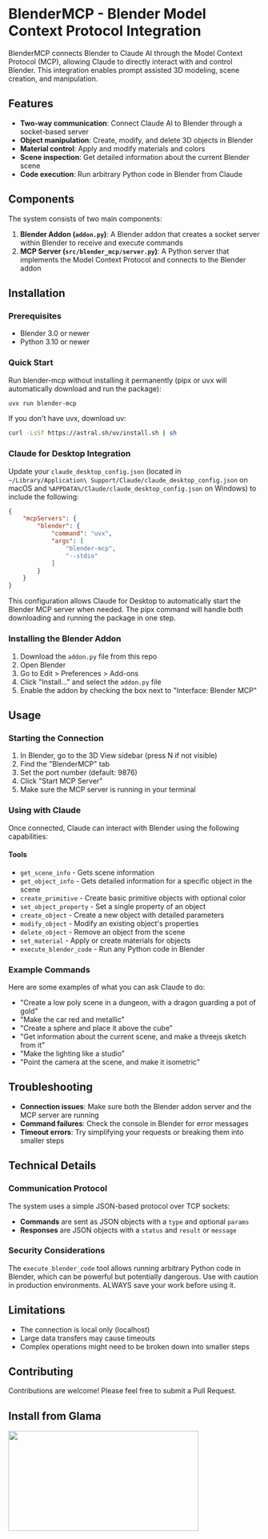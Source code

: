 # BlenderMCP - Blender Model Context Protocol Integration

BlenderMCP connects Blender to Claude AI through the Model Context Protocol (MCP), allowing Claude to directly interact with and control Blender. This integration enables prompt assisted 3D modeling, scene creation, and manipulation.

## Features

- **Two-way communication**: Connect Claude AI to Blender through a socket-based server
- **Object manipulation**: Create, modify, and delete 3D objects in Blender
- **Material control**: Apply and modify materials and colors
- **Scene inspection**: Get detailed information about the current Blender scene
- **Code execution**: Run arbitrary Python code in Blender from Claude

## Components

The system consists of two main components:

1. **Blender Addon (`addon.py`)**: A Blender addon that creates a socket server within Blender to receive and execute commands
2. **MCP Server (`src/blender_mcp/server.py`)**: A Python server that implements the Model Context Protocol and connects to the Blender addon

## Installation

### Prerequisites

- Blender 3.0 or newer
- Python 3.10 or newer


### Quick Start

Run blender-mcp without installing it permanently (pipx or uvx will automatically download and run the package):

```bash
uvx run blender-mcp
```

If you don't have uvx, download uv:
```bash
curl -LsSf https://astral.sh/uv/install.sh | sh
```

### Claude for Desktop Integration

Update your `claude_desktop_config.json` (located in `~/Library/Application\ Support/Claude/claude_desktop_config.json` on macOS and `%APPDATA%/Claude/claude_desktop_config.json` on Windows) to include the following:

```json
{
    "mcpServers": {
        "blender": {
            "command": "uvx",
            "args": [
                "blender-mcp",
                "--stdio"
            ]
        }
    }
}
```

This configuration allows Claude for Desktop to automatically start the Blender MCP server when needed. The pipx command will handle both downloading and running the package in one step.

### Installing the Blender Addon

1. Download the `addon.py` file from this repo
1. Open Blender
2. Go to Edit > Preferences > Add-ons
3. Click "Install..." and select the `addon.py` file
4. Enable the addon by checking the box next to "Interface: Blender MCP"


## Usage

### Starting the Connection

1. In Blender, go to the 3D View sidebar (press N if not visible)
2. Find the "BlenderMCP" tab
3. Set the port number (default: 9876)
4. Click "Start MCP Server"
5. Make sure the MCP server is running in your terminal

### Using with Claude

Once connected, Claude can interact with Blender using the following capabilities:

#### Tools

- `get_scene_info` - Gets scene information
- `get_object_info` - Gets detailed information for a specific object in the scene
- `create_primitive` - Create basic primitive objects with optional color
- `set_object_property` - Set a single property of an object
- `create_object` - Create a new object with detailed parameters
- `modify_object` - Modify an existing object's properties
- `delete_object` - Remove an object from the scene
- `set_material` - Apply or create materials for objects
- `execute_blender_code` - Run any Python code in Blender

### Example Commands

Here are some examples of what you can ask Claude to do:

- "Create a low poly scene in a dungeon, with a dragon guarding a pot of gold"
- "Make the car red and metallic"
- "Create a sphere and place it above the cube"
- "Get information about the current scene, and make a threejs sketch from it"
- "Make the lighting like a studio"
- "Point the camera at the scene, and make it isometric"

## Troubleshooting

- **Connection issues**: Make sure both the Blender addon server and the MCP server are running
- **Command failures**: Check the console in Blender for error messages
- **Timeout errors**: Try simplifying your requests or breaking them into smaller steps

## Technical Details

### Communication Protocol

The system uses a simple JSON-based protocol over TCP sockets:

- **Commands** are sent as JSON objects with a `type` and optional `params`
- **Responses** are JSON objects with a `status` and `result` or `message`

### Security Considerations

The `execute_blender_code` tool allows running arbitrary Python code in Blender, which can be powerful but potentially dangerous. Use with caution in production environments. ALWAYS save your work before using it.

## Limitations

- The connection is local only (localhost)
- Large data transfers may cause timeouts
- Complex operations might need to be broken down into smaller steps

## Contributing

Contributions are welcome! Please feel free to submit a Pull Request.

## Install from Glama

<a href="https://glama.ai/mcp/servers/1pugewd5pa">
  <img width="380" height="200" src="https://glama.ai/mcp/servers/1pugewd5pa/badge" />
</a>